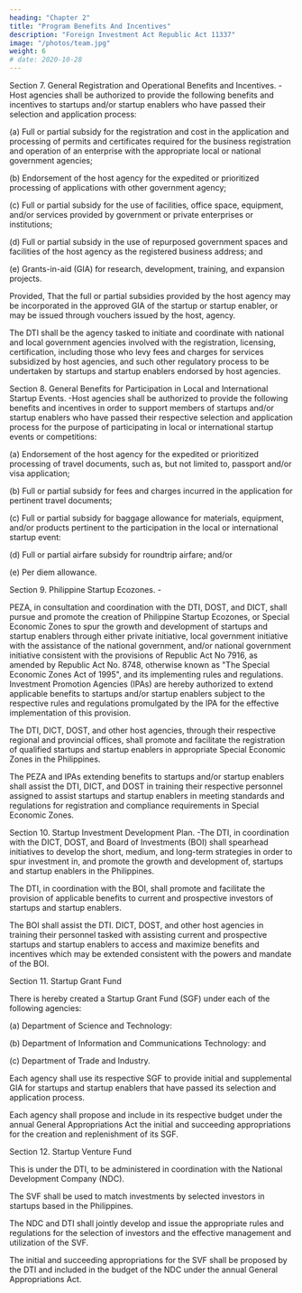 ```yaml
---
heading: "Chapter 2"
title: "Program Benefits And Incentives"
description: "Foreign Investment Act Republic Act 11337"
image: "/photos/team.jpg"
weight: 6
# date: 2020-10-28
---
```





Section 7. General Registration and Operational Benefits and Incentives. -Host agencies shall be authorized to provide the following benefits and incentives to startups and/or startup enablers who have passed their selection and application process:

(a) Full or partial subsidy for the registration and cost in the application and processing of permits and certificates required for the business registration and operation of an enterprise with the appropriate local or national government agencies;

(b) Endorsement of the host agency for the expedited or prioritized processing of applications with other government agency;

(c) Full or partial subsidy for the use of facilities, office space, equipment, and/or services provided by government or private enterprises or institutions;

(d) Full or partial subsidy in the use of repurposed government spaces and facilities of the host agency as the registered business address; and

(e) Grants-in-aid (GIA) for research, development, training, and expansion projects.

Provided, That the full or partial subsidies provided by the host agency may be incorporated in the approved GIA of the startup or startup enabler, or may be issued through vouchers issued by the host, agency.

The DTI shall be the agency tasked to initiate and coordinate with national and local government agencies involved with the registration, licensing, certification, including those who levy fees and charges for services subsidized by host agencies, and such other regulatory process to be undertaken by startups and startup enablers endorsed by host agencies.


Section 8. General Benefits for Participation in Local and International Startup Events. -Host agencies shall be authorized to provide the following benefits and incentives in order to support members of startups and/or startup enablers who have passed their respective selection and application process for the purpose of participating in local or international startup events or competitions:

(a) Endorsement of the host agency for the expedited or prioritized processing of travel documents, such as, but not limited to, passport and/or visa application;

(b) Full or partial subsidy for fees and charges incurred in the application for pertinent travel documents;

(c) Full or partial subsidy for baggage allowance for materials, equipment, and/or products pertinent to the participation in the local or international startup event:

(d) Full or partial airfare subsidy for roundtrip airfare; and/or

(e) Per diem allowance.


Section 9. Philippine Startup Ecozones. -

PEZA, in consultation and coordination with the DTI, DOST, and DICT, shall pursue and promote the creation of Philippine Startup Ecozones, or Special Economic Zones to spur the growth and development of startups and startup enablers through either private initiative, local government initiative with the assistance of the national government, and/or national government initiative consistent with the provisions of Republic Act No 7916, as amended by Republic Act No. 8748, otherwise known as "The Special Economic Zones Act of 1995", and its implementing rules and regulations. Investment Promotion Agencies (IPAs) are hereby authorized to extend applicable benefits to startups and/or startup enablers subject to the respective rules and regulations promulgated by the IPA for the effective implementation of this provision.

The DTI, DICT, DOST, and other host agencies, through their respective regional and provincial offices, shall promote and facilitate the registration of qualified startups and startup enablers in appropriate Special Economic Zones in the Philippines.

The PEZA and IPAs extending benefits to startups and/or startup enablers shall assist the DTI, DICT, and DOST in training their respective personnel assigned to assist startups and startup enablers in meeting standards and regulations for registration and compliance requirements in Special Economic Zones.

Section 10. Startup Investment Development Plan. -The DTI, in coordination with the DICT, DOST, and Board of Investments (BOI) shall spearhead initiatives to develop the short, medium, and long-term strategies in order to spur investment in, and promote the growth and development of, startups and startup enablers in the Philippines.

The DTI, in coordination with the BOI, shall promote and facilitate the provision of applicable benefits to current and prospective investors of startups and startup enablers.

The BOI shall assist the DTI. DICT, DOST, and other host agencies in training their personnel tasked with assisting current and prospective startups and startup enablers to access and maximize benefits and incentives which may be extended consistent with the powers and mandate of the BOI.



Section 11. Startup Grant Fund

There is hereby created a Startup Grant Fund (SGF) under each of the following agencies:

(a) Department of Science and Technology:

(b) Department of Information and Communications Technology: and

(c) Department of Trade and Industry.

Each agency shall use its respective SGF to provide initial and supplemental GIA for startups and startup enablers that have passed its selection and application process.

Each agency shall propose and include in its respective budget under the annual General Appropriations Act the initial and succeeding appropriations for the creation and replenishment of its SGF.


Section 12. Startup Venture Fund

This is under the DTI, to be administered in coordination with the National Development Company (NDC). 

The SVF shall be used to match investments by selected investors in startups based in the Philippines.

The NDC and DTI shall jointly develop and issue the appropriate rules and regulations for the selection of investors and the effective management and utilization of the SVF.

The initial and succeeding appropriations for the SVF shall be proposed by the DTI and included in the budget of the NDC under the annual General Appropriations Act.
